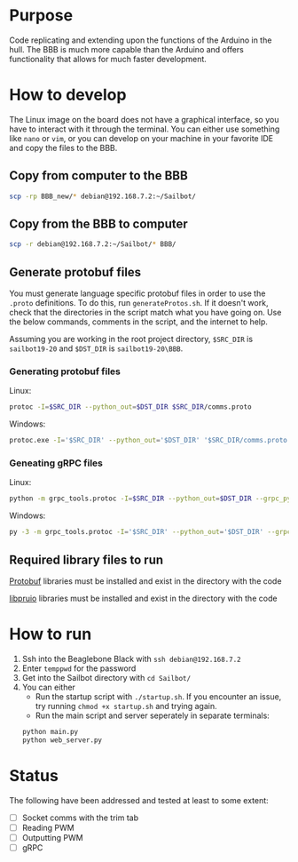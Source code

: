 # Purpose
Code replicating and extending upon the functions of the Arduino in the hull. The BBB is much more capable than the Arduino and offers functionality that allows for much faster development.
# How to develop
The Linux image on the board does not have a graphical interface, so you have to interact with it through the terminal. You can either use something like `nano` or `vim`, or you can develop on your machine in your favorite IDE and copy the files to the BBB.
## Copy from computer to the BBB
```sh
scp -rp BBB_new/* debian@192.168.7.2:~/Sailbot/
```
## Copy from the BBB to computer
```sh
scp -r debian@192.168.7.2:~/Sailbot/* BBB/
```
## Generate protobuf files
You must generate language specific protobuf files in order to use the `.proto` definitions. To do this, run `generateProtos.sh`. If it doesn't work, check that the directories in the script match what you have going on. Use the below commands, comments in the script, and the internet to help.

Assuming you are working in the root project directory, `$SRC_DIR` is `sailbot19-20` and `$DST_DIR` is `sailbot19-20\BBB`.
### Generating protobuf files
Linux:
```bash
protoc -I=$SRC_DIR --python_out=$DST_DIR $SRC_DIR/comms.proto
```
Windows:
```sh
protoc.exe -I='$SRC_DIR' --python_out='$DST_DIR' '$SRC_DIR/comms.proto'
```
### Geneating gRPC files
Linux:
```sh
python -m grpc_tools.protoc -I=$SRC_DIR --python_out=$DST_DIR --grpc_python_out=$DST_DIR $SRC_DIR/comms.proto
```
Windows:
```sh
py -3 -m grpc_tools.protoc -I='$SRC_DIR' --python_out='$DST_DIR' --grpc_python_out='$DST_DIR' '$SRC_DIR/comms.proto'
```

## Required library files to run
[Protobuf](https://developers.google.com/protocol-buffers/docs/overview#sounds-like-the-solution-for-me-how-do-i-get-started) libraries must be installed and exist in the directory with the code

[libpruio](http://users.freebasic-portal.de/tjf/Projekte/libpruio/doc/html/ChaPreparation.html) libraries must be installed and exist in the directory with the code

# How to run
1. Ssh into the Beaglebone Black with `ssh debian@192.168.7.2`
2. Enter `temppwd` for the password
3. Get into the Sailbot directory with `cd Sailbot/`
4. You can either
    * Run the startup script with `./startup.sh`. If you encounter an issue, try running `chmod +x startup.sh` and trying again.
    * Run the main script and server seperately in separate terminals:
    ```sh
    python main.py
    python web_server.py
    ```
# Status
The following have been addressed and tested at least to some extent:
- [ ] Socket comms with the trim tab
- [ ] Reading PWM
- [ ] Outputting PWM
- [ ] gRPC